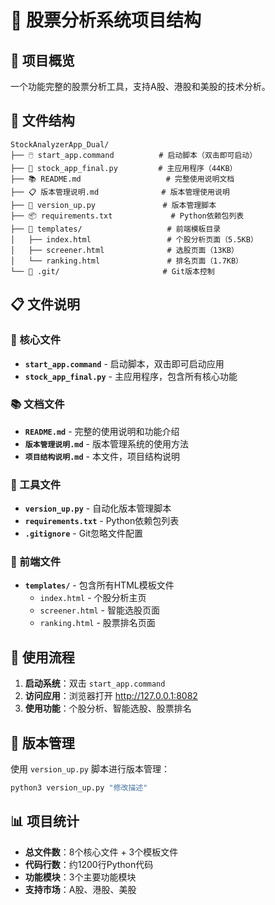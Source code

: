 # 📁 股票分析系统项目结构

## 🎯 项目概览
一个功能完整的股票分析工具，支持A股、港股和美股的技术分析。

## 📂 文件结构

```
StockAnalyzerApp_Dual/
├── 🖱️ start_app.command          # 启动脚本（双击即可启动）
├── 🐍 stock_app_final.py         # 主应用程序（44KB）
├── 📚 README.md                   # 完整使用说明文档
├── 📋 版本管理说明.md              # 版本管理使用说明
├── 🔄 version_up.py               # 版本管理脚本
├── 📦 requirements.txt             # Python依赖包列表
├── 🎨 templates/                   # 前端模板目录
│   ├── index.html                 # 个股分析页面（5.5KB）
│   ├── screener.html              # 选股页面（13KB）
│   └── ranking.html               # 排名页面（1.7KB）
└── 🔧 .git/                       # Git版本控制
```

## 📋 文件说明

### 🚀 核心文件
- **`start_app.command`** - 启动脚本，双击即可启动应用
- **`stock_app_final.py`** - 主应用程序，包含所有核心功能

### 📚 文档文件
- **`README.md`** - 完整的使用说明和功能介绍
- **`版本管理说明.md`** - 版本管理系统的使用方法
- **`项目结构说明.md`** - 本文件，项目结构说明

### 🔧 工具文件
- **`version_up.py`** - 自动化版本管理脚本
- **`requirements.txt`** - Python依赖包列表
- **`.gitignore`** - Git忽略文件配置

### 🎨 前端文件
- **`templates/`** - 包含所有HTML模板文件
  - `index.html` - 个股分析主页
  - `screener.html` - 智能选股页面
  - `ranking.html` - 股票排名页面

## 🎯 使用流程

1. **启动系统**：双击 `start_app.command`
2. **访问应用**：浏览器打开 http://127.0.0.1:8082
3. **使用功能**：个股分析、智能选股、股票排名

## 🔄 版本管理

使用 `version_up.py` 脚本进行版本管理：
```bash
python3 version_up.py "修改描述"
```

## 📊 项目统计

- **总文件数**：8个核心文件 + 3个模板文件
- **代码行数**：约1200行Python代码
- **功能模块**：3个主要功能模块
- **支持市场**：A股、港股、美股
